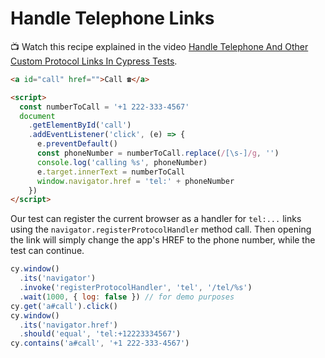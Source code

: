 # Handle Telephone Links

<!-- fiddle Confirm the telephone protocol URL -->

📺 Watch this recipe explained in the video [Handle Telephone And Other Custom Protocol Links In Cypress Tests](https://youtu.be/iktuHW7tyiY).

```html
<a id="call" href="">Call ☎️</a>
```

```html hide
<script>
  const numberToCall = '+1 222-333-4567'
  document
    .getElementById('call')
    .addEventListener('click', (e) => {
      e.preventDefault()
      const phoneNumber = numberToCall.replace(/[\s-]/g, '')
      console.log('calling %s', phoneNumber)
      e.target.innerText = numberToCall
      window.navigator.href = 'tel:' + phoneNumber
    })
</script>
```

Our test can register the current browser as a handler for `tel:...` links using the `navigator.registerProtocolHandler` method call. Then opening the link will simply change the app's HREF to the phone number, while the test can continue.

```js
cy.window()
  .its('navigator')
  .invoke('registerProtocolHandler', 'tel', '/tel/%s')
  .wait(1000, { log: false }) // for demo purposes
cy.get('a#call').click()
cy.window()
  .its('navigator.href')
  .should('equal', 'tel:+12223334567')
cy.contains('a#call', '+1 222-333-4567')
```

<!-- fiddle-end -->
